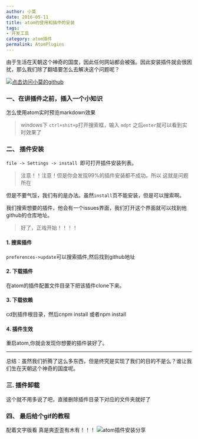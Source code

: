 ```yaml
---
author: 小莫
date: 2016-05-11
title: atom的使用和插件的安装
tags:
- 开发工具
category: atom插件
permalink: AtomPlugins
---
```

由于生活在天朝这个神奇的国度，因此任何网站都会被强。因此安装插件就会很困扰，那么我们除了翻墙要怎么去解决这个问题呢？
<!--more-->
[![点击访问小莫的github](https://image.xiaomo.info/banner/atom.png)](https://github.com/syoubaku)
### 一、在讲插件之前，插入一个小知识

怎么使用atom实时预览markdown效果
>windows下 `ctrl+shit+p`打开搜索框，输入 `mdpt` 之后`enter`就可以看到实时效果了

### 二、 插件安装

`file -> Settings -> install `即可打开插件安装列表。
> 注意！！注意！但是你会发现99%的插件安装都不成功。所以 这就是问题所在

但是不要气馁，我们有的是办法。虽然`install`页不能安装，但是可以搜索啊。

我们搜索想要的插件，他会有一个issues界面，我们打开这个界面就可以找到他github的仓库地址。
>好了，正戏开始！！！！

#### 1. 搜索插件
`preferences->update`可以搜索插件,然后找到github地址
#### 2. 下载插件
在atom的插件配置文件目录下把该插件clone下来。
#### 3. 下载依赖
cd到插件根目录，然后cnpm install 或者npm install
#### 4. 插件生效
重启atom,你就会发现你想要的插件装好了。

******
总结：虽然我们折腾了这么多东西，但是终究是实现了我们的目的不是么？谁让我们生在天朝这个神奇的国度呢。

### 三. 插件卸载

这个就不用多说了吧，直接删除插件目录下对应的文件夹就好了

### 四、 最后给个gif的教程
配着文字版看 真是爽歪歪有木有！！！
![atom插件安装分享](https://image.xiaomo.info/banner/atomPlugins.gif)

